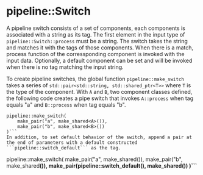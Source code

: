 # pipeline::Switch

A pipeline switch consists of a set of components, each components is associated with a string as its tag.
The first element in the input type of ```pipeline::Switch::process``` must be a string.
The switch takes the string and matches it with the tags of those components.
When there is a match, process function of the corressponding component is invoked with the input data.
Optionally, a default component can be set and will be invoked when there is no tag matching the input string.

To create pipeline switches, the global function ```pipeline::make_switch``` takes a series of ```std::pair<std::string, std::shared_ptr<T>>```
where ```T``` is the type of the component. With ```A``` and ```B```, two component classes defined, the following code creates a pipe switch
that invokes ```A::process``` when tag equals "a" and ```B::process``` when tag equals "b". <br>
```
pipeline::make_switch(
	make_pair("a", make_shared<A>()),
	make_pair("b", make_shared<B>())
)```
In addition, to set default behavior of the switch, append a pair at the end of parameters with a default constructed ```pipeline::switch_default``` as the tag.
```
pipeline::make_switch(
	make_pair("a", make_shared<A>()),
	make_pair("b", make_shared<B>()),
	make_pair(pipeline::switch_default(), make_shared<D>())
)```

